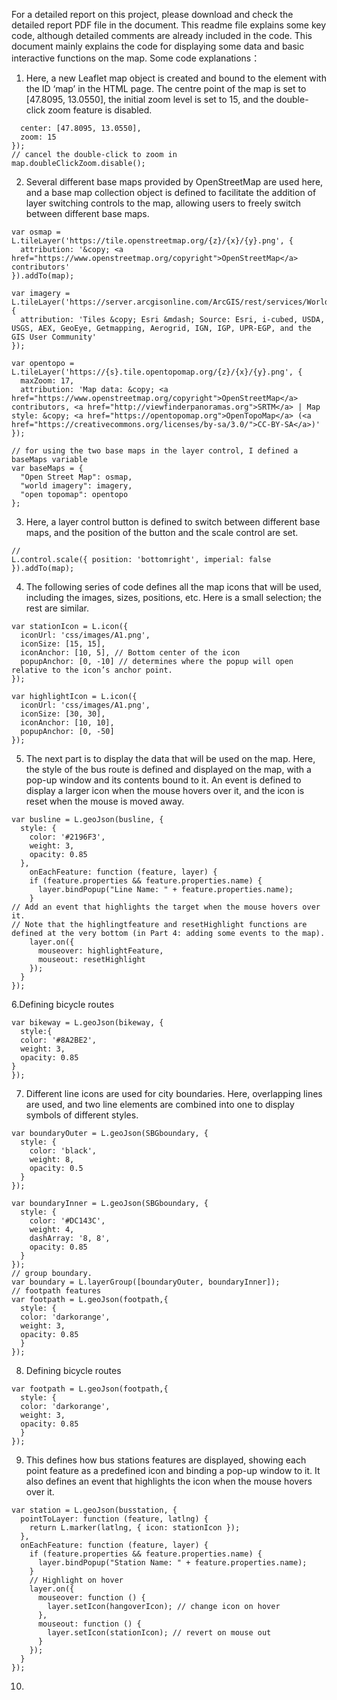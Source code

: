 For a detailed report on this project, please download and check the detailed report PDF file in the document.
This readme file explains some key code, although detailed comments are already included in the code. This document mainly explains the code for displaying some data and basic interactive functions on the map.
Some code explanations：
1. Here, a new Leaflet map object is created and bound to the element with the ID ‘map’ in the HTML page. The centre point of the map is set to [47.8095, 13.0550], the initial zoom level is set to 15, and the double-click zoom feature is disabled.
```var map = L.map('map', {
  center: [47.8095, 13.0550],
  zoom: 15
});
// cancel the double-click to zoom in
map.doubleClickZoom.disable();
```

2. Several different base maps provided by OpenStreetMap are used here, and a base map collection object is defined to facilitate the addition of layer switching controls to the map, allowing users to freely switch between different base maps.
```
var osmap = L.tileLayer('https://tile.openstreetmap.org/{z}/{x}/{y}.png', {
  attribution: '&copy; <a href="https://www.openstreetmap.org/copyright">OpenStreetMap</a> contributors'
}).addTo(map);

var imagery = L.tileLayer('https://server.arcgisonline.com/ArcGIS/rest/services/World_Imagery/MapServer/tile/{z}/{y}/{x}', {
  attribution: 'Tiles &copy; Esri &mdash; Source: Esri, i-cubed, USDA, USGS, AEX, GeoEye, Getmapping, Aerogrid, IGN, IGP, UPR-EGP, and the GIS User Community'
});

var opentopo = L.tileLayer('https://{s}.tile.opentopomap.org/{z}/{x}/{y}.png', {
  maxZoom: 17,
  attribution: 'Map data: &copy; <a href="https://www.openstreetmap.org/copyright">OpenStreetMap</a> contributors, <a href="http://viewfinderpanoramas.org">SRTM</a> | Map style: &copy; <a href="https://opentopomap.org">OpenTopoMap</a> (<a href="https://creativecommons.org/licenses/by-sa/3.0/">CC-BY-SA</a>)'
});

// for using the two base maps in the layer control, I defined a baseMaps variable
var baseMaps = {
  "Open Street Map": osmap,
  "world imagery": imagery,
  "open topomap": opentopo
};
```

3. Here, a layer control button is defined to switch between different base maps, and the position of the button and the scale control are set.
```L.control.layers(baseMaps).addTo(map);
//
L.control.scale({ position: 'bottomright', imperial: false }).addTo(map);
```

4. The following series of code defines all the map icons that will be used, including the images, sizes, positions, etc. Here is a small selection; the rest are similar.
```
var stationIcon = L.icon({
  iconUrl: 'css/images/A1.png',
  iconSize: [15, 15],
  iconAnchor: [10, 5], // Bottom center of the icon
  popupAnchor: [0, -10] // determines where the popup will open relative to the icon’s anchor point.
});

var highlightIcon = L.icon({
  iconUrl: 'css/images/A1.png',
  iconSize: [30, 30],
  iconAnchor: [10, 10],
  popupAnchor: [0, -50]
});
```

5. The next part is to display the data that will be used on the map. Here, the style of the bus route is defined and displayed on the map, with a pop-up window and its contents bound to it. An event is defined to display a larger icon when the mouse hovers over it, and the icon is reset when the mouse is moved away.
```
var busline = L.geoJson(busline, {
  style: {
    color: '#2196F3',
    weight: 3,
    opacity: 0.85
  },
    onEachFeature: function (feature, layer) {
    if (feature.properties && feature.properties.name) {
      layer.bindPopup("Line Name: " + feature.properties.name);
    }
// Add an event that highlights the target when the mouse hovers over it.
// Note that the highlingtfeature and resetHighlight functions are defined at the very bottom (in Part 4: adding some events to the map).
    layer.on({
      mouseover: highlightFeature,
      mouseout: resetHighlight
    });
  }
});
```

6.Defining bicycle routes
```
var bikeway = L.geoJson(bikeway, {
  style:{
  color: '#8A2BE2',
  weight: 3,
  opacity: 0.85
}
});
```

7. Different line icons are used for city boundaries. Here, overlapping lines are used, and two line elements are combined into one to display symbols of different styles.
```
var boundaryOuter = L.geoJson(SBGboundary, {
  style: {
    color: 'black',
    weight: 8,
    opacity: 0.5
  }
});

var boundaryInner = L.geoJson(SBGboundary, {
  style: {
    color: '#DC143C',
    weight: 4,
    dashArray: '8, 8',
    opacity: 0.85
  }
});
// group boundary.
var boundary = L.layerGroup([boundaryOuter, boundaryInner]);
// footpath features
var footpath = L.geoJson(footpath,{
  style: {
  color: 'darkorange',
  weight: 3,
  opacity: 0.85
  }
});
```

8. Defining bicycle routes
```
var footpath = L.geoJson(footpath,{
  style: {
  color: 'darkorange',
  weight: 3,
  opacity: 0.85
  }
});
```

9. This defines how bus stations features are displayed, showing each point feature as a predefined icon and binding a pop-up window to it. It also defines an event that highlights the icon when the mouse hovers over it.
```
var station = L.geoJson(busstation, {
  pointToLayer: function (feature, latlng) {
    return L.marker(latlng, { icon: stationIcon });
  },
  onEachFeature: function (feature, layer) {
    if (feature.properties && feature.properties.name) {
      layer.bindPopup("Station Name: " + feature.properties.name);
    }
    // Highlight on hover
    layer.on({
      mouseover: function () {
        layer.setIcon(hangoverIcon); // change icon on hover
      },
      mouseout: function () {
        layer.setIcon(stationIcon); // revert on mouse out
      }
    });
  }
});
```

10. 
